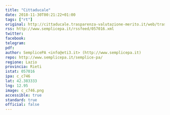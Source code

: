 ```yaml
---
title: "Cittaducale"
date: 2018-11-30T00:21:22+01:00
tags: ["rt"]
original: http://cittaducale.trasparenza-valutazione-merito.it/web/trasparenza/albo-pretorio
rss: http://www.semplicepa.it/rssfeed/057016.xml
twitter: 
facebook: 
telegram: 
pdf: 
author: SemplicePA <info@eti3.it> (http://www.semplicepa.it)
repo: http://www.semplicepa.it/semplice-pa/
regione: Lazio
provincia: Rieti
istat: 057016
ipa: c_c746
lat: 42.383333
lng: 12.95
image: c_c746.png
accessible: true
standard: true
official: false
---
```

